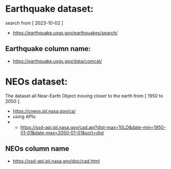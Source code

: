 # Earthquake dataset: 
search from [ 2023-10-02 ]
- https://earthquake.usgs.gov/earthquakes/search/

## Earthquake column name:
- https://earthquake.usgs.gov/data/comcat/



# NEOs dataset:
The dataset all Near-Earth Object moving closer to the earth from [ 1950 to 2050 ].

- https://cneos.jpl.nasa.gov/ca/
- using APIs:
- - https://ssd-api.jpl.nasa.gov/cad.api?dist-max=10LD&date-min=1950-01-01&date-max=2050-01-01&sort=dist

## NEOs column name
- https://ssd-api.jpl.nasa.gov/doc/cad.html